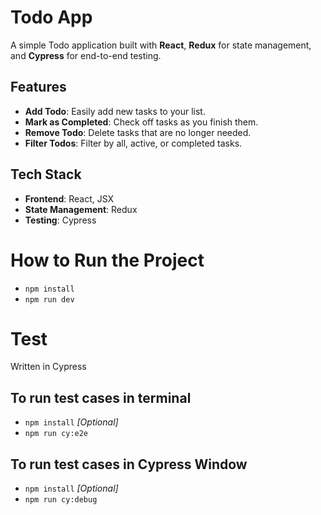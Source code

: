 # Todo App

A simple Todo application built with **React**, **Redux** for state management, and **Cypress** for end-to-end testing.

## Features

- **Add Todo**: Easily add new tasks to your list.
- **Mark as Completed**: Check off tasks as you finish them.
- **Remove Todo**: Delete tasks that are no longer needed.
- **Filter Todos**: Filter by all, active, or completed tasks.

## Tech Stack

- **Frontend**: React, JSX
- **State Management**: Redux
- **Testing**: Cypress


# How to Run the Project

* `npm install`
* `npm run dev`

# Test
Written in Cypress

## To run test cases in terminal
* `npm install` _[Optional]_
* `npm run cy:e2e`
## To run test cases in Cypress Window
* `npm install` _[Optional]_
* `npm run cy:debug`
